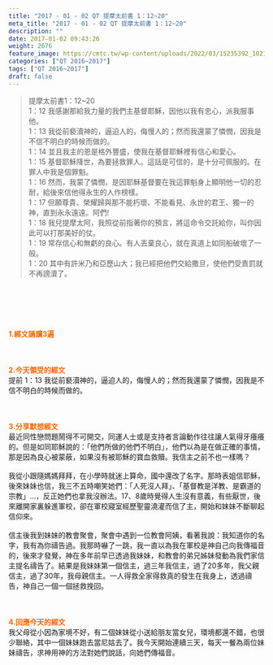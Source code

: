 ```yaml
---
title: "2017 - 01 - 02 QT 提摩太前書 1：12~20"
meta_title: "2017 - 01 - 02 QT 提摩太前書 1：12~20"
description: ""
date: 2017-01-02 09:43:26
weight: 2676
feature_image: https://cmtc.tw/wp-content/uploads/2022/03/15235392_10211799862337740_180693556567566654_o-1.webp
categories: ["QT 2016~2017"]
tags: ["QT 2016~2017"]
draft: false
---
```


<blockquote>提摩太前書1：12~20<br />
1：12 我感謝那給我力量的我們主基督耶穌，因他以我有忠心，派我服事他。<br />
1：13 我從前褻瀆神的，逼迫人的，侮慢人的；然而我還蒙了憐憫，因我是不信不明白的時候而做的。<br />
1：14 並且我主的恩是格外豐盛，使我在基督耶穌裡有信心和愛心。<br />
1：15 基督耶穌降世，為要拯救罪人。這話是可信的，是十分可佩服的。在罪人中我是個罪魁。<br />
1：16 然而，我蒙了憐憫，是因耶穌基督要在我這罪魁身上顯明他一切的忍耐，給後來信他得永生的人作榜樣。<br />
1：17 但願尊貴、榮耀歸與那不能朽壞、不能看見、永世的君王、獨一的神，直到永永遠遠。阿們!<br />
1：18 我兒提摩太阿，我照從前指著你的預言，將這命令交託給你，叫你因此可以打那美好的仗。<br />
1：19 常存信心和無虧的良心。有人丟棄良心，就在真道上如同船破壞了一般。<br />
1：20 其中有許米乃和亞歷山大；我已經把他們交給撒旦，使他們受責罰就不再謗瀆了。</blockquote><br />
&nbsp;<br />
<br />
&nbsp;<br />
<br />
<span style="color: #ff6600;"><strong>1.</strong><strong>經文誦讀3遍</strong></span><br />
<br />
<span style="color: #ff6600;"><strong> </strong></span><br />
<br />
<span style="color: #ff6600;"><strong>2.</strong><strong>今天領受的經文<br />
</strong></span>提前 1：13 我從前褻瀆神的，逼迫人的，侮慢人的；然而我還蒙了憐憫，因我是不信不明白的時候而做的。<br />
<br />
&nbsp;<br />
<br />
<span style="color: #ff6600;"><strong>3.</strong><strong>分享默想經文<br />
</strong></span>最近同性戀問題鬧得不可開交，同運人士或是支持者言論動作往往讓人氣得牙癢癢的。但是如同耶穌說的：「他們所做的他們不明白」，他們以為是在做正確的事情，那是因為良心被蒙蔽，如果沒有被耶穌的寶血救贖。我信主之前不也一樣嗎？<br />
<br />
我從小跟隨媽媽拜拜，在小學時就迷上算命，國中還改了名字。那時表姐信耶穌，後來妹妹也信，我三不五時嘲笑她們：「人死沒人拜」、「基督教是洋教、是霸道的宗教」…，反正她們也拿我沒辦法。17、8歲時覺得人生沒有意義，有些厭世，後來離開家裏躲進軍校，卻在軍校寢室經歷聖靈澆灌而信了主，開始和妹妹不斷聊起信仰來。<br />
<br />
信主後我到妹妹的教會聚會，聚會中遇到一位教會阿姨，看著我說：我知道你的名字，我有為你禱告過。我那時嚇了一跳，我一直以為我在軍校是神自己向我傳福音的，後來才發覺，神在多年前早已透過我妹妹，和教會的弟兄姊妹發動為我們家信主提名禱告了。結果是我妹妹第一個信主，過三年我信主，過了20多年，我父親信主，過了30年，我母親信主。一人得救全家得救真的發生在我身上，透過禱告，神自己一個一個拯救挽回。<br />
<br />
&nbsp;<br />
<br />
<span style="color: #ff6600;"><strong>4.</strong><strong>回應今天的經文<br />
</strong></span>我父母從小因為家境不好，有二個妹妹從小送給朋友當女兒，環境都還不錯，也很少聯絡，其中一個妹妹跑去當尼姑去了。我今天開始連續三天，每天一餐為兩位妹妹禱告，求神用神的方法對她們說話，向她們傳福音。<br />
<br />
&nbsp;<br />
<br />
&nbsp;
        
